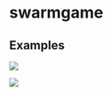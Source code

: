 # swarmgame


## Examples

![](http://i.imgur.com/rVnyLdF.gif)

![](http://i.imgur.com/Ta4ky82.gif)
